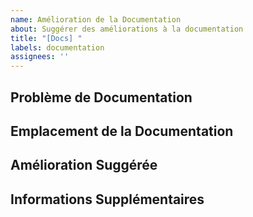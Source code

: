 ```yaml
---
name: Amélioration de la Documentation
about: Suggérer des améliorations à la documentation
title: "[Docs] "
labels: documentation
assignees: ''
---
```


<!-- 
Sélection de langue / Language Selection:
[English](https://github.com/donghao1393/mcp-dbutils/issues/new?template=documentation_improvement_en.md) | 
[中文](https://github.com/donghao1393/mcp-dbutils/issues/new?template=documentation_improvement_zh.md) | 
Français | 
[Español](https://github.com/donghao1393/mcp-dbutils/issues/new?template=documentation_improvement_es.md) | 
[العربية](https://github.com/donghao1393/mcp-dbutils/issues/new?template=documentation_improvement_ar.md) | 
[Русский](https://github.com/donghao1393/mcp-dbutils/issues/new?template=documentation_improvement_ru.md)
-->

## Problème de Documentation
<!-- Veuillez décrire le problème avec la documentation actuelle ou ce qui nécessite une amélioration -->

## Emplacement de la Documentation
<!-- Veuillez fournir l'emplacement de la documentation (URL, chemin du fichier, etc.) -->

## Amélioration Suggérée
<!-- Veuillez décrire votre suggestion d'amélioration -->

## Informations Supplémentaires
<!-- Ajoutez toute autre information pertinente ici -->
